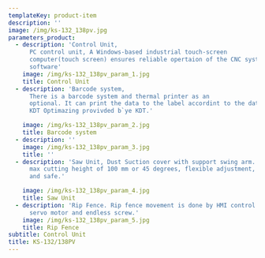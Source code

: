 ```yaml
---
templateKey: product-item
description: ''
image: /img/ks-132_138pv.jpg
parameters_product:
  - description: 'Control Unit,
      PC control unit, A Windows-based industrial touch-screen
      computer(touch screen) ensures reliable opertaion of the CNC system, via KDT
      software'
    image: /img/ks-132_138pv_param_1.jpg
    title: Control Unit
  - description: 'Barcode system,
      There is a barcode system and thermal printer as an
      optional. It can print the data to the label accordint to the data come from
      KDT Optimazing provivded b`ye KDT.'

    image: /img/ks-132_138pv_param_2.jpg
    title: Barcode system
  - description: ''
    image: /img/ks-132_138pv_param_3.jpg
    title: ''
  - description: 'Saw Unit, Dust Suction cover with support swing arm. Can meet the
      max cutting height of 100 mm or 45 degrees, flexible adjustment, convenient
      and safe.'

    image: /img/ks-132_138pv_param_4.jpg
    title: Saw Unit
  - description: 'Rip Fence. Rip fence movement is done by HMI control unit using the
      servo motor and endless screw.'
    image: /img/ks-132_138pv_param_5.jpg
    title: Rip Fence
subtitle: Control Unit
title: KS-132/138PV
---
```

